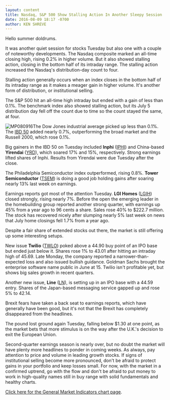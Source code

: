 ```yaml
---
layout: content
title: Nasdaq, S&P 500 Show Stalling Action In Another Sleepy Session
date: 2016-08-09 18:17 -0700
author: KEN SHREVE
---
```






Hello summer doldrums.


It was another quiet session for stocks Tuesday but also one with a couple of noteworthy developments. The Nasdaq composite marked an all-time closing high, rising 0.2% in higher volume. But it also showed stalling action, closing in the bottom half of its intraday range. The stalling action increased the Nasdaq's distribution-day count to four.


Stalling action generally occurs when an index closes in the bottom half of its intraday range as it makes a meager gain in higher volume. It's another form of distribution, or institutional selling.


The S&P 500 hit an all-time high intraday but ended with a gain of less than 0.1%. The benchmark index also showed stalling action, but its July 5 distribution day fell off the count due to time so the count stayed the same, at four.


![MP080916](https://www.investors.com/wp-content/uploads/2016/08/MP080916.jpg)The Dow Jones industrial average picked up less than 0.1%. The [IBD 50](https://www.investors.com/stock-lists/ibd-50/ibd-50-performance/) added nearly 0.7%, outperforming the broad market and the Russell 2000, which rose 0.1%.


Big gainers in the IBD 50 on Tuesday included **Inphi** ([IPHI](https://research.investors.com/quote.aspx?symbol=IPHI)) and China-based **Yirendai** ([YRD](https://research.investors.com/quote.aspx?symbol=YRD)), which soared 17% and 15%, respectively. Strong earnings lifted shares of Inphi. Results from Yirendai were due Tuesday after the close.


The Philadelphia Semiconductor index outperformed, rising 0.8%. **Tower Semiconductor** ([TSEM](https://research.investors.com/quote.aspx?symbol=TSEM)) is doing a good job holding gains after soaring nearly 13% last week on earnings.


Earnings reports got most of the attention Tuesday. **LGI Homes** ([LGIH](https://research.investors.com/quote.aspx?symbol=LGIH)) closed strongly, rising nearly 7%. Before the open the emerging leader in the homebuilding group reported another strong quarter, with earnings up 45% from a year ago to 96 cents a share. Sales rose 40% to $222.7 million. The stock has recovered nicely after slumping nearly 5% last week on news that July home closings fell 1.7% from a year ago.


Despite a fair share of extended stocks out there, the market is still offering up some interesting setups.



New issue **Twilio** ([TWLO](https://research.investors.com/quote.aspx?symbol=TWLO)) poked above a 44.90 buy point of an IPO base but ended just below it. Shares rose 1% to 43.01 after hitting an intraday high of 45.69. Late Monday, the company reported a narrower-than-expected loss and also issued bullish guidance. Goldman Sachs brought the enterprise software name public in June at 15. Twilio isn't profitable yet, but shows big sales growth in recent quarters.


Another new issue, **Line** ([LN](https://research.investors.com/quote.aspx?symbol=LN)), is setting up in an IPO base with a 44.59 entry. Shares of the Japan-based messaging service gapped up and rose 5% to 42.14.


Brexit fears have taken a back seat to earnings reports, which have generally have been good, but it's not that the Brexit has completely disappeared from the headlines.


The pound lost ground again Tuesday, falling below $1.30 at one point, as the market bets that more stimulus is on the way after the U.K.'s decision to exit the European Union.


Second-quarter earnings season is nearly over, but no doubt the market will have plenty more headlines to ponder in coming weeks. As always, pay attention to price and volume in leading growth stocks. If signs of institutional selling become more pronounced, don't be afraid to protect gains in your portfolio and keep losses small. For now, with the market in a confirmed uptrend, go with the flow and don't be afraid to put money to work in high-quality names still in buy range with solid fundamentals and healthy charts.


[Click here for the General Market Indicators chart page](https://www.investors.com/wp-content/uploads/2016/08/IBD0908153031GMI.pdf).




